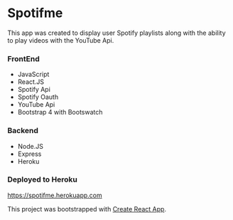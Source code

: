 # Spotifme
This app was created to display user Spotify playlists along with the ability to play videos with the YouTube Api.

### FrontEnd
* JavaScript
* React.JS
* Spotify Api
* Spotify Oauth
* YouTube Api
* Bootstrap 4 with Bootswatch


### Backend
* Node.JS
* Express
* Heroku

### Deployed to Heroku
https://spotifme.herokuapp.com


This project was bootstrapped with [Create React App](https://github.com/facebookincubator/create-react-app).


